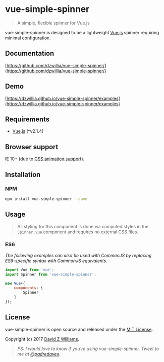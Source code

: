 # vue-simple-spinner
> A simple, flexible spinner for Vue.js

vue-simple-spinner is designed to be a lightweight [Vue.js](http://vuejs.org) spinner requiring minimal configuration.

## Documentation
[https://github.com/dzwillia/vue-simple-spinner/](https://github.com/dzwillia/vue-simple-spinner/)

## Demo

[https://dzwillia.github.io/vue-simple-spinner/examples](https://dzwillia.github.io/vue-simple-spinner/examples)

## Requirements
* [Vue.js](http://vuejs.org/) (^v2.1.4)

## Browser support
IE 10+ (due to [CSS animation support](https://caniuse.com/#feat=css-animation)).

## Installation

### NPM

```bash
npm install vue-simple-spinner --save
```

## Usage
> All styling for this component is done via computed styles in the `Spinner.vue` component and requires no external CSS files.

### ES6

*The following examples can also be used with CommonJS by replacing ES6-specific syntax with CommonJS equivalents.*

```js
import Vue from 'vue';
import Spinner from 'vue-simple-spinner';

new Vue({
    components: {
        Spinner
    }
});
```

## License
vue-simple-spinner is open source and released under the [MIT License](LICENSE).

Copyright (c) 2017 [David Z Williams](https://twitter.com/padredaveo).

> *PS: I would love to know if you're using vue-simple-spinner. Tweet to me at [@padredaveo](https://twitter.com/padredaveo)*.


